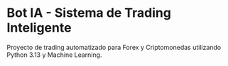 # Bot IA - Sistema de Trading Inteligente

Proyecto de trading automatizado para Forex y Criptomonedas utilizando Python 3.13 y Machine Learning.